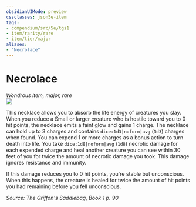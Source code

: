 ```yaml
---
obsidianUIMode: preview
cssclasses: json5e-item
tags:
- compendium/src/5e/tgs1
- item/rarity/rare
- item/tier/major
aliases: 
- "Necrolace"
---
```

# Necrolace
*Wondrous item, major, rare*  
![](https://raw.githubusercontent.com/TheGiddyLimit/homebrew/master/_img/TGS1/Necrolace.webp#right)  


This necklace allows you to absorb the life energy of creatures you slay. When you reduce a Small or larger creature who is hostile toward you to 0 hit points, the necklace emits a faint glow and gains 1 charge. The necklace can hold up to 3 charges and contains `dice:1d3|noform|avg` (`1d3`) charges when found. You can expend 1 or more charges as a bonus action to turn death into life. You take `dice:1d8|noform|avg` (`1d8`) necrotic damage for each expended charge and heal another creature you can see within 30 feet of you for twice the amount of necrotic damage you took. This damage ignores resistance and immunity.

If this damage reduces you to 0 hit points, you're stable but unconscious. When this happens, the creature is healed for twice the amount of hit points you had remaining before you fell unconscious.

*Source: The Griffon's Saddlebag, Book 1 p. 90*